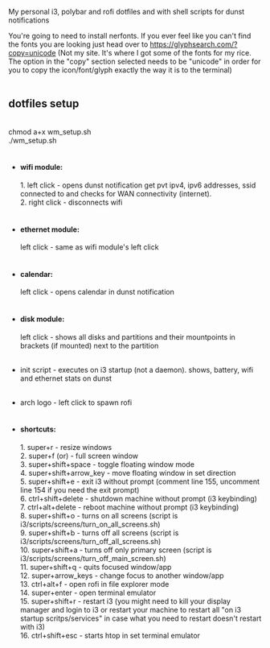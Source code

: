 My personal i3, polybar and rofi dotfiles and with shell scripts for dunst notifications

You're going to need to install nerfonts.
If you ever feel like you can't find the fonts you are looking just head over to https://glyphsearch.com/?copy=unicode (Not my site. It's where I got some of the fonts for my rice. The option in the "copy" section selected needs to be "unicode" in order for you to copy the icon/font/glyph exactly the way it is to the terminal)<br><br>

<h2>dotfiles setup</h2><br>
chmod a+x wm_setup.sh<br>
./wm_setup.sh<br><br>

- <h4>wifi module:</h4>
	1. left click - opens dunst notification get pvt ipv4, ipv6 addresses, ssid connected to and checks for WAN connectivity (internet).<br>
	2. right click - disconnects wifi<br><br>

- <h4>ethernet module:</h4>
	left click - same as wifi module's left click<br><br>

- <h4>calendar:</h4>
	left click - opens calendar in dunst notification<br><br>

- <h4>disk module:</h4>left click - shows all disks and partitions and their mountpoints in brackets (if mounted) next to the partition<br><br>

- init script - executes on i3 startup (not a daemon). shows, battery, wifi and ethernet stats on dunst<br><br>

- arch logo - left click to spawn rofi<br><br>

- <h4>shortcuts:</h4>
	1. super+r - resize windows<br>
	2. super+f (or) <F11> - full screen window<br>
	3. super+shift+space - toggle floating window mode<br>
	4. super+shift+arrow_key - move floating window in set direction<br>
	5. super+shift+e - exit i3 without prompt (comment line 155, uncomment line 154 if you need the exit prompt)<br>
	6. ctrl+shift+delete - shutdown machine without prompt (i3 keybinding)<br>
	7. ctrl+alt+delete - reboot machine without prompt (i3 keybinding)<br>
	8. super+shift+o - turns on all screens (script is i3/scripts/screens/turn_on_all_screens.sh)<br>
	9. super+shift+b - turns off all screens (script is i3/scripts/screens/turn_off_all_screens.sh)<br>
	10. super+shift+a - turns off only primary screen (script is i3/scripts/screens/turn_off_main_screen.sh)<br>
	11. super+shift+q - quits focused window/app<br>
	12. super+arrow_keys - change focus to another window/app<br>
	13. ctrl+alt+f - open rofi in file explorer mode<br>
	14. super+enter - open terminal emulator<br>
	15. super+shift+r - restart i3 (you might need to kill your display manager and login to i3 or restart your machine to restart all "on i3 startup scritps/services" in case what you need to restart doesn't restart with i3)<br>
	16. ctrl+shift+esc - starts htop in set terminal emulator<br>
	
